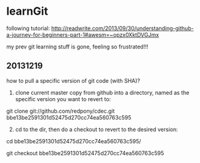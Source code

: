 learnGit
========

following tutorial: http://readwrite.com/2013/09/30/understanding-github-a-journey-for-beginners-part-1#awesm=~opzx0XktDVGJmx

my prev git learning stuff is gone, feeling so frustrated!!!

20131219
--------
how to pull a specific version of git code (with SHA)?

1. clone current master copy from github into a directory, named as the specific version you want to revert to:

git clone git://github.com/redpony/cdec.git bbe13be2591301d52475d270cc74ea560763c595

2. cd to the dir, then do a checkout to revert to the desired version:

cd bbe13be2591301d52475d270cc74ea560763c595/

git checkout bbe13be2591301d52475d270cc74ea560763c595

